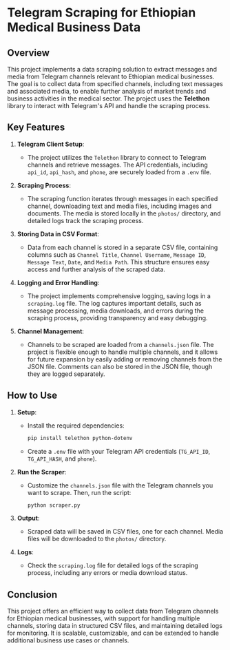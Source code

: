 # Telegram Scraping for Ethiopian Medical Business Data

## Overview

This project implements a data scraping solution to extract messages and media from Telegram channels relevant to Ethiopian medical businesses. The goal is to collect data from specified channels, including text messages and associated media, to enable further analysis of market trends and business activities in the medical sector. The project uses the **Telethon** library to interact with Telegram's API and handle the scraping process.

## Key Features

1. **Telegram Client Setup**:

   - The project utilizes the `Telethon` library to connect to Telegram channels and retrieve messages. The API credentials, including `api_id`, `api_hash`, and `phone`, are securely loaded from a `.env` file.
2. **Scraping Process**:

   - The scraping function iterates through messages in each specified channel, downloading text and media files, including images and documents. The media is stored locally in the `photos/` directory, and detailed logs track the scraping process.
3. **Storing Data in CSV Format**:

   - Data from each channel is stored in a separate CSV file, containing columns such as `Channel Title`, `Channel Username`, `Message ID`, `Message Text`, `Date`, and `Media Path`. This structure ensures easy access and further analysis of the scraped data.
4. **Logging and Error Handling**:

   - The project implements comprehensive logging, saving logs in a `scraping.log` file. The log captures important details, such as message processing, media downloads, and errors during the scraping process, providing transparency and easy debugging.
5. **Channel Management**:

   - Channels to be scraped are loaded from a `channels.json` file. The project is flexible enough to handle multiple channels, and it allows for future expansion by easily adding or removing channels from the JSON file. Comments can also be stored in the JSON file, though they are logged separately.

## How to Use

1. **Setup**:

   - Install the required dependencies:
     ```bash
     pip install telethon python-dotenv
     ```
   - Create a `.env` file with your Telegram API credentials (`TG_API_ID`, `TG_API_HASH`, and `phone`).
2. **Run the Scraper**:

   - Customize the `channels.json` file with the Telegram channels you want to scrape. Then, run the script:
     ```bash
     python scraper.py
     ```
3. **Output**:

   - Scraped data will be saved in CSV files, one for each channel. Media files will be downloaded to the `photos/` directory.
4. **Logs**:

   - Check the `scraping.log` file for detailed logs of the scraping process, including any errors or media download status.

## Conclusion

This project offers an efficient way to collect data from Telegram channels for Ethiopian medical businesses, with support for handling multiple channels, storing data in structured CSV files, and maintaining detailed logs for monitoring. It is scalable, customizable, and can be extended to handle additional business use cases or channels.
